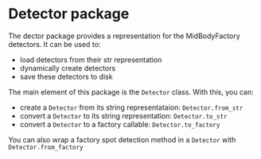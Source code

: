 # Detector package

The dector package provides a representation for the MidBodyFactory detectors.
It can be used to:
- load detectors from their str representation
- dynamically create detectors
- save these detectors to disk


The main element of this package is the `Detector` class. With this, you can:
- create a `Detector` from its string representataion: `Detector.from_str`
- convert a `Detector` to its string representation: `Detector.to_str`
- convert a `Detector` to a factory callable: `Detector.to_factory`

You can also wrap a factory spot detection method in a `Detector` with
`Detector.from_factory`